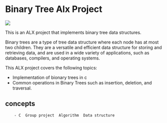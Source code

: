 # Binary Tree Alx Project
![](https://res.cloudinary.com/practicaldev/image/fetch/s--jhfHLfge--/c_limit%2Cf_auto%2Cfl_progressive%2Cq_66%2Cw_880/https://dev-to-uploads.s3.amazonaws.com/i/qpsgkhgccjrjn9ybxb6l.gif)

This is an ALX project that implements binary tree data structures.

Binary trees are a type of tree data structure where each node has at most two children. They are a versatile and efficient data structure for storing and retrieving data, and are used in a wide variety of applications, such as databases, compilers, and operating systems.

This ALX project covers the following topics:
- Implementation of bionary trees in c
- Common operations in Binary Trees such as insertion, deletion, and traversal.

## concepts
        - C  Group project  Algorithm  Data structure
